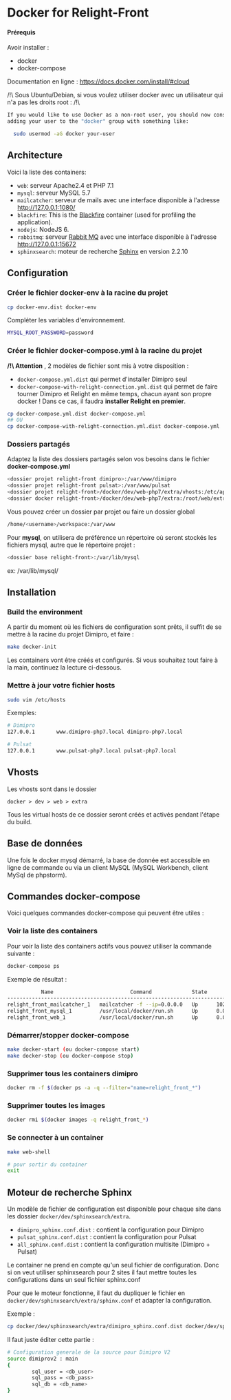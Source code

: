 Docker for Relight-Front
========================

#### Prérequis
Avoir installer :
- docker
- docker-compose

Documentation en ligne : https://docs.docker.com/install/#cloud

/!\ Sous Ubuntu/Debian, si vous voulez utiliser docker avec un utilisateur qui n'a pas les droits root : /!\ 
```bash
If you would like to use Docker as a non-root user, you should now consider
adding your user to the "docker" group with something like:

  sudo usermod -aG docker your-user
```

## Architecture

Voici la liste des containers:

* `web`: serveur Apache2.4 et PHP 7.1  
* `mysql`: serveur MySQL 5.7
* `mailcatcher`: serveur de mails avec une interface disponible à l'adresse http://127.0.0.1:1080/
* `blackfire`: This is the [Blackfire](https://blackfire.io/docs/introduction) container (used for profiling the application).
* `nodejs`: NodeJS 6.
* `rabbitmq`: serveur [Rabbit MQ](http://www.rabbitmq.com/documentation.html) avec une interface disponible à l'adresse http://127.0.0.1:15672
* `sphinxsearch`: moteur de recherche [Sphinx](http://sphinxsearch.com/docs/) en version 2.2.10

## Configuration

### Créer le fichier docker-env à la racine du projet
```bash
cp docker-env.dist docker-env
```
Compléter les variables d'environnement. 
```bash
MYSQL_ROOT_PASSWORD=password
```

### Créer le fichier docker-compose.yml à la racine du projet

**/!\ Attention** , 2 modèles de fichier sont mis à votre disposition :
- `docker-compose.yml.dist` qui permet d'installer Dimipro seul
- `docker-compose-with-relight-connection.yml.dist` qui permet de faire tourner Dimipro et Relight en même temps, chacun ayant son propre docker ! 
Dans ce cas, il faudra **installer Relight en premier**. 

```bash
cp docker-compose.yml.dist docker-compose.yml
## OU
cp docker-compose-with-relight-connection.yml.dist docker-compose.yml
```

### Dossiers partagés
Adaptez la liste des dossiers partagés selon vos besoins dans le fichier **docker-compose.yml**

```bash
<dossier projet relight-front dimipro>:/var/www/dimipro
<dossier projet relight-front pulsat>:/var/www/pulsat
<dossier projet relight-front>/docker/dev/web-php7/extra/vhosts:/etc/apache2/sites-available
<dossier docker relight-front>/docker/dev/web-php7/extra:/root/web/extra
```
Vous pouvez créer un dossier par projet ou faire un dossier global 
```bash
/home/<username>/workspace:/var/www
```

Pour **mysql**, on utilisera de préférence un répertoire où seront stockés les fichiers mysql, autre que le répertoire projet :
```bash
<dossier base relight-front>:/var/lib/mysql
```
ex: /var/lib/mysql/

## Installation
### Build the environment
A partir du moment où les fichiers de configuration sont prêts, il suffit 
de se mettre à la racine du projet Dimipro, et faire : 
```bash
make docker-init 
```
Les containers vont être créés et configurés.
Si vous souhaitez tout faire à la main, continuez la lecture ci-dessous.


### Mettre à jour votre fichier hosts
```bash
sudo vim /etc/hosts
```
Exemples:
```bash
# Dimipro
127.0.0.1       www.dimipro-php7.local dimipro-php7.local

# Pulsat
127.0.0.1       www.pulsat-php7.local pulsat-php7.local

```

## Vhosts
Les vhosts sont dans le dossier 
```
docker > dev > web > extra
```
Tous les virtual hosts de ce dossier seront créés et activés pendant l'étape du build.

## Base de données
Une fois le docker mysql démarré, la base de donnée est accessible en ligne de commande ou via un client MySQL (MySQL Workbench, client MySql de phpstorm). 

## Commandes docker-compose
Voici quelques commandes docker-compose qui peuvent être utiles :

### Voir la liste des containers

Pour voir la liste des containers actifs vous pouvez utiliser la commande suivante :
```bash
docker-compose ps
```
Exemple de résultat :
```bash
           Name                         Command             State                                Ports                               
------------------------------------------------------------------------------------------------------------------------------------
relight_front_mailcatcher_1   mailcatcher -f --ip=0.0.0.0   Up      1025/tcp, 0.0.0.0:1080->1080/tcp                                 
relight_front_mysql_1         /usr/local/docker/run.sh      Up      0.0.0.0:3306->3306/tcp                                           
relight_front_web_1           /usr/local/docker/run.sh      Up      0.0.0.0:443->443/tcp, 0.0.0.0:80->80/tcp, 0.0.0.0:8000->8000/tcp 
```

### Démarrer/stopper docker-compose
```bash
make docker-start (ou docker-compose start)
make docker-stop (ou docker-compose stop)
```

### Supprimer tous les containers dimipro
```bash
docker rm -f $(docker ps -a -q --filter="name=relight_front_*")
```

### Supprimer toutes les images 
```bash
docker rmi $(docker images -q relight_front_*)
```

### Se connecter à un container
```bash
make web-shell

# pour sortir du container
exit 
```

## Moteur de recherche Sphinx
Un modèle de fichier de configuration est disponible pour chaque site dans les dossier `docker/dev/sphinxsearch/extra`.

- `dimipro_sphinx.conf.dist` : contient la configuration pour Dimipro
- `pulsat_sphinx.conf.dist` : contient la configuration pour Pulsat
- `all_sphinx.conf.dist` : contient la configuration multisite (Dimipro + Pulsat)

Le container ne prend en compte qu'un seul fichier de configuration. Donc si on veut utiliser sphinxsearch pour 2 sites il faut mettre toutes les configurations dans un seul fichier sphinx.conf

Pour que le moteur fonctionne, il faut du dupliquer le fichier en `docker/dev/sphinxsearch/extra/sphinx.conf` 
et adapter la configuration. 

Exemple : 
```bash
cp docker/dev/sphinxsearch/extra/dimipro_sphinx.conf.dist docker/dev/sphinxsearch/extra/sphinx.conf

```

Il faut juste éditer cette partie : 

```bash
# Configuration generale de la source pour Dimipro V2
source dimiprov2 : main
{
        sql_user = <db_user>
        sql_pass = <db_pass>
        sql_db = <db_name>
}
```
